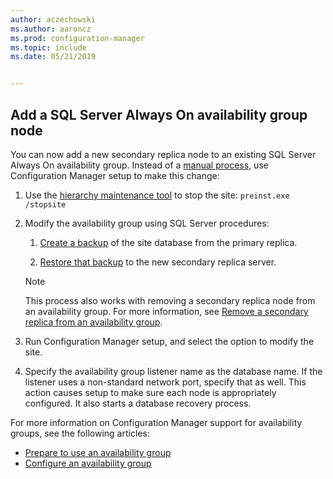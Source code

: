 ```yaml
---
author: aczechowski
ms.author: aaroncz
ms.prod: configuration-manager
ms.topic: include
ms.date: 05/21/2019


---
```


## <a name="bkmk_sqlao"></a> Add a SQL Server Always On availability group node

<!--3127336-->

You can now add a new secondary replica node to an existing SQL Server Always On availability group. Instead of a [manual process](../../../../servers/deploy/configure/configure-aoag.md#bkmk_sync), use Configuration Manager setup to make this change:

1. Use the [hierarchy maintenance tool](../../../../servers/manage/hierarchy-maintenance-tool-preinst.exe.md) to stop the site: `preinst.exe /stopsite`

1. Modify the availability group using SQL Server procedures:

    1. [Create a backup](/sql/relational-databases/backup-restore/create-a-full-database-backup-sql-server) of the site database from the primary replica.

    1. [Restore that backup](/sql/relational-databases/backup-restore/restore-a-database-backup-using-ssms) to the new secondary replica server.

    > [!Note]  
    > This process also works with removing a secondary replica node from an availability group. For more information, see [Remove a secondary replica from an availability group](/sql/database-engine/availability-groups/windows/remove-a-secondary-replica-from-an-availability-group-sql-server).

1. Run Configuration Manager setup, and select the option to modify the site.

1. Specify the availability group listener name as the database name. If the listener uses a non-standard network port, specify that as well. This action causes setup to make sure each node is appropriately configured. It also starts a database recovery process.

For more information on Configuration Manager support for availability groups, see the following articles:

- [Prepare to use an availability group](../../../../servers/deploy/configure/sql-server-alwayson-for-a-highly-available-site-database.md)
- [Configure an availability group](../../../../servers/deploy/configure/configure-aoag.md)
